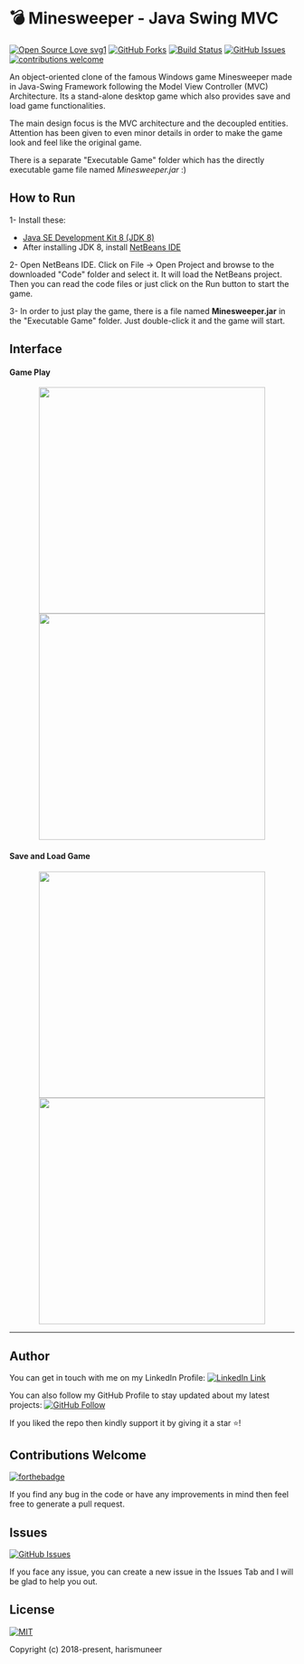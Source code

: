 # 💣 Minesweeper - Java Swing MVC

[![Open Source Love svg1](https://badges.frapsoft.com/os/v1/open-source.svg?v=103)](#)
[![GitHub Forks](https://img.shields.io/github/forks/harismuneer/Minesweeper-Desktop-Game.svg?style=social&label=Fork&maxAge=2592000)](https://www.github.com/harismuneer/Minesweeper-Desktop-Game/fork)
[![Build Status](https://semaphoreapp.com/api/v1/projects/d4cca506-99be-44d2-b19e-176f36ec8cf1/128505/badge.svg)](#)
[![GitHub Issues](https://img.shields.io/github/issues/harismuneer/Minesweeper-Desktop-Game.svg?style=flat&label=Issues&maxAge=2592000)](https://www.github.com/harismuneer/Minesweeper-Desktop-Game/issues)
[![contributions welcome](https://img.shields.io/badge/contributions-welcome-brightgreen.svg?style=flat&label=Contributions&colorA=red&colorB=black	)](#)


An object-oriented clone of the famous Windows game Minesweeper made in Java-Swing Framework following the Model View Controller (MVC) Architecture. Its a stand-alone desktop game which also provides save and load game functionalities. 

The main design focus is the MVC architecture and the decoupled entities. Attention has been given to even minor details in order to make the game look and feel like the original game.  

There is a separate "Executable Game" folder which has the directly executable game file named *Minesweeper.jar* :)

## How to Run
1- Install these:
 * [Java SE Development Kit 8 (JDK 8)](http://www.oracle.com/technetwork/java/javase/downloads/jdk8-downloads-2133151.html)
 * After installing JDK 8, install [NetBeans IDE](https://netbeans.org/downloads/)

2- Open NetBeans IDE. Click on File -> Open Project and browse to the downloaded "Code" folder and select it. It will load the NetBeans project. Then you can read the code files or just click on the Run button to start the game.

3- In order to just play the game, there is a file named **Minesweeper.jar** in the "Executable Game" folder. Just double-click it and the game will start. 

## Interface

#### Game Play
<p align="middle">
  <img src="../master/images/main.png" width="400" />  
  <img src="../master/images/play.png" width="400" /> 
</p>

#### Save and Load Game
<p align="middle">
  <img src="../master/images/save.PNG" width="400" />  
  <img src="../master/images/load.png" width="400" /> 
</p>


----

## Author
You can get in touch with me on my LinkedIn Profile: [![LinkedIn Link](https://img.shields.io/badge/Connect-harismuneer-blue.svg?logo=linkedin&longCache=true&style=social&label=Connect
)](https://www.linkedin.com/in/harismuneer)

You can also follow my GitHub Profile to stay updated about my latest projects: [![GitHub Follow](https://img.shields.io/badge/Connect-harismuneer-blue.svg?logo=Github&longCache=true&style=social&label=Follow)](https://github.com/harismuneer)

If you liked the repo then kindly support it by giving it a star ⭐!

## Contributions Welcome
[![forthebadge](https://forthebadge.com/images/badges/built-with-love.svg)](#)

If you find any bug in the code or have any improvements in mind then feel free to generate a pull request.

## Issues
[![GitHub Issues](https://img.shields.io/github/issues/harismuneer/Minesweeper-Desktop-Game.svg?style=flat&label=Issues&maxAge=2592000)](https://www.github.com/harismuneer/Minesweeper-Desktop-Game/issues)

If you face any issue, you can create a new issue in the Issues Tab and I will be glad to help you out.

## License
[![MIT](https://img.shields.io/cocoapods/l/AFNetworking.svg?style=style&label=License&maxAge=2592000)](../master/LICENSE)

Copyright (c) 2018-present, harismuneer                                                        
